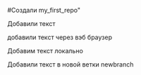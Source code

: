 #Создали my_first_repo" 

Добавили текст

добавили текст через вэб браузер

Добавим текст локально

Добавили текст в новой ветки newbranch

